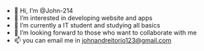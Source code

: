 - 👋 Hi, I’m @John-214
- 👀 I’m interested in developing website and apps
- 🌱 I’m currently a IT student and studying all basics
- 💞️ I’m looking forward to those who want to collaborate with me
- 📫 you can email me in johnandreitorio123@gmail.com

<!---
John-214/John-214 is a ✨ special ✨ repository because its `README.md` (this file) appears on your GitHub profile.
You can click the Preview link to take a look at your changes.
--->
